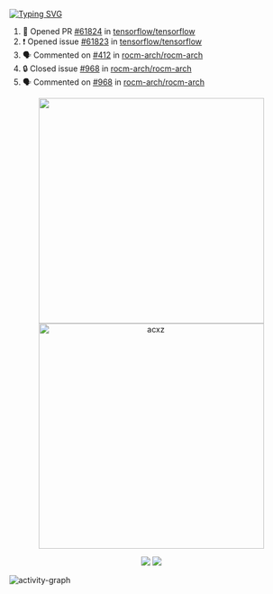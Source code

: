 [![Typing SVG](https://readme-typing-svg.herokuapp.com?size=16&color=AFFFA3&multiline=true&height=75&lines=contributing+to+robotics%2Fae%2Fml%2Fgpu;packaging+it+for+archlinux;ricer)](https://git.io/typing-svg)

<!--START_SECTION:activity-->
1. 💪 Opened PR [#61824](https://github.com/tensorflow/tensorflow/pull/61824) in [tensorflow/tensorflow](https://github.com/tensorflow/tensorflow)
2. ❗ Opened issue [#61823](https://github.com/tensorflow/tensorflow/issues/61823) in [tensorflow/tensorflow](https://github.com/tensorflow/tensorflow)
3. 🗣 Commented on [#412](https://github.com/rocm-arch/rocm-arch/issues/412#issuecomment-1712543295) in [rocm-arch/rocm-arch](https://github.com/rocm-arch/rocm-arch)
4. 🔒 Closed issue [#968](https://github.com/rocm-arch/rocm-arch/issues/968) in [rocm-arch/rocm-arch](https://github.com/rocm-arch/rocm-arch)
5. 🗣 Commented on [#968](https://github.com/rocm-arch/rocm-arch/issues/968#issuecomment-1712542381) in [rocm-arch/rocm-arch](https://github.com/rocm-arch/rocm-arch)
<!--END_SECTION:activity-->

<p align="center">
  <img width="400em" src=https://github-readme-stats.vercel.app/api?username=acxz&include_all_commits=true&show_icons=true />
  <img width="400em" src="https://github-readme-streak-stats.herokuapp.com/?user=acxz&" alt="acxz" />
</p>

<p align="center">
  <img src=https://github-readme-stats.vercel.app/api/top-langs/?username=acxz&layout=compact />
  <img src=https://github-profile-trophy.vercel.app/?username=acxz&row=2&column=4 />
</p>

![activity-graph](https://github-readme-activity-graph.vercel.app/graph?username=acxz&bg_color=053c4a&color=ffffff&line=76c533&point=8f2fe1&area=true&hide_border=true&hide_title=true)
